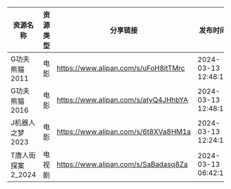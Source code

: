 | 资源名称         | 资源类型 | 分享链接                                 | 发布时间                |
| ------------ | ---- | ------------------------------------ | ------------------- |
| G功夫熊猫2011    | 电影   | https://www.alipan.com/s/uFoH8itTMrc | 2024-03-13 12:48:15 |
| G功夫熊猫2016    | 电影   | https://www.alipan.com/s/atyQ4JHhbYA | 2024-03-13 12:48:19 |
| J机器人之梦2023   | 电影   | https://www.alipan.com/s/6t8XVa8HM1a | 2024-03-13 12:24:11 |
| T唐人街探案2_2024 | 电视剧  | https://www.alipan.com/s/SaBadasq8Za | 2024-03-13 06:42:10 |
